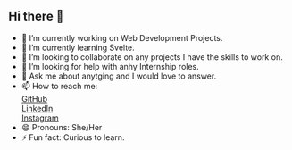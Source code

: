 ## Hi there 👋

- 🔭 I’m currently working on Web Development Projects.
- 🌱 I’m currently learning Svelte.
- 👯 I’m looking to collaborate on any projects I have the skills to work on.
- 🤔 I’m looking for help with anhy Internship roles.
- 💬 Ask me about anytging and I would love to answer.
- 📫 How to reach me: <br/>
[GitHub](https://github.com/ayushimahajan295) </br>
[LinkedIn](https://www.linkedin.com/in/ayushi-mahajan-5bb879282/) <br/>
[Instagram](https://www.instagram.com/ayusshhhiiii_/) <br/>
- 😄 Pronouns: She/Her
- ⚡ Fun fact: Curious to learn.
